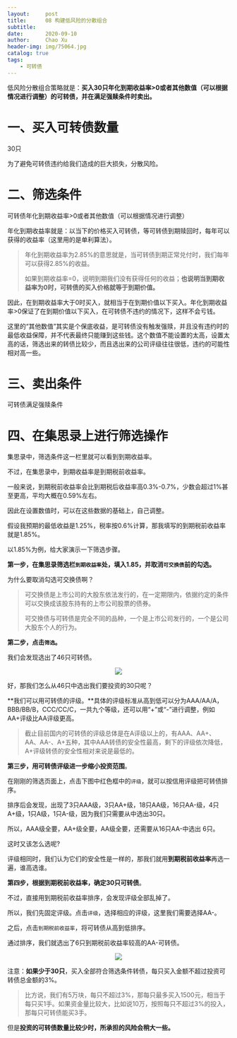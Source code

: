 ```yaml
---
layout:     post
title:      08 构建低风险的分散组合
subtitle:   
date:       2020-09-10
author:     Chao Xu
header-img: img/75064.jpg
catalog: true
tags:
    - 可转债
---
```


低风险分散组合策略就是：**买入30只年化到期收益率>0或者其他数值（可以根据情况进行调整）的可转债，并在满足强赎条件时卖出。**

# 一、买入可转债数量

30只

为了避免可转债违约给我们造成的巨大损失，分散风险。

# 二、筛选条件

可转债年化到期收益率>0或者其他数值（可以根据情况进行调整）

年化到期收益率就是：以当下的价格买入可转债，等可转债到期赎回时，每年可以获得的收益率（这里用的是单利算法）。

> 年化到期收益率为2.85%的意思就是，当可转债到期正常兑付时，我们每年可以获得2.85%的收益。
>
> 如果到期收益率=0，说明到期我们没有获得任何的收益；**也说明当到期收益率为0时，可转债的买入价格就等于到期价值。**

因此，在到期收益率大于0时买入，就相当于在到期价值以下买入。年化到期收益率>0保证了在到期价值以下买入，在可转债不违约的情况下，这样不会亏钱。

这里的“其他数值”其实是个保底收益，是可转债没有触发强赎，并且没有违约时的最低收益保障，并不代表最终只能赚到这些钱。这个数值不能设置的太高，设置太高的话，筛选出来的转债比较少，而且选出来的公司评级往往很低，违约的可能性相对高一些。

# 三、卖出条件

可转债满足强赎条件

# 四、在集思录上进行筛选操作

集思录中，筛选条件这一栏里就可以看到到期收益率。

不过，在集思录中，到期收益率是到期税前收益率。

一般来说，到期税前收益率会比到期税后收益率高0.3%-0.7%，少数会超过1%甚至更高，平均大概在0.59%左右。

因此在设置数值时，可以在这些数据的基础上，自己调整。

假设我预期的最低收益是1.25%，税率按0.6%计算，那我填写的到期税前收益率就是1.85%。

以1.85%为例，给大家演示一下筛选步骤。

**第一步，在集思录筛选栏`到期收益率`处，填入1.85，并取消`可交换债`前的勾选。**

为什么要取消勾选可交换债啊？

> 可交换债是上市公司的大股东依法发行的，在一定期限内，依据约定的条件可以交换成该股东持有的上市公司股票的债券。
>
> 可交换债与可转债是完全不同的品种，一个是上市公司发行的，一个是公司大股东个人的行为。

**第二步，点击`筛选`。**

我们会发现选出了46只可转债。

<p align="center">
  <img src="https://i.loli.net/2020/09/25/gKdRMBOec8NPGJ2.png" >
</p>

好，那我们怎么从46只中选出我们要投资的30只呢？

**我们可以用可转债的评级。**具体的评级标准从高到低可以分为AAA/AA/A，BBB/BB/B，CCC/CC/C，一共九个等级，还可以用“+”或“-”进行调整，例如AA+评级比AA评级更高。

> 截止目前国内的可转债的评级总体是在A评级以上的，有AAA、AA+、AA、AA-、A+五种，其中AAA转债的安全性最高，剩下的评级依次降低，A+评级转债的安全性相对来说是最低的。

**第三步，用可转债评级进一步缩小投资范围**。

在刚刚的筛选页面上，点击下图中红色框中的`评级`，就可以按信用评级把可转债排序。

排序后会发现，出现了3只AAA级，3只AA+级，18只AA级，16只AA-级，4只A+级，1只A级，1只A-级，因为我们只需要从中选出30只。

所以，AAA级全要，AA+级全要，AA级全要，还需要从16只AA-中选出 6只。

这时又该怎么选呢?

评级相同时，我们认为它们的安全性是一样的，那我们就用**到期税前收益率**再选一遍，谁高选谁。

**第四步，根据到期税前收益率，确定30只可转债**。

不过，直接用到期税前收益率排序，会发现评级全部乱掉了。

所以，我们先固定评级。点击`评级`，选择相应的评级，这里我们需要选择AA-。

之后，点击`到期税前收益率`，将可转债从高到低排序。

通过排序，我们就选出了6只到期税前收益率较高的AA-可转债。

<p align="center">
  <img src="https://i.loli.net/2020/09/25/Glch3oA2SCdX9Jf.png" >
</p>

注意：**如果少于30只**，买入全部符合筛选条件转债，每只买入金额不超过投资可转债总金额的3%。

> 比方说，我们有5万块，每只不超过3%，那每只最多买入1500元，相当于每只买1手。如果资金量比较大，比如说10万，按照每只不超过3%的投入，那每只可转债能买3手。

但是**投资的可转债数量比较少时，所承担的风险会稍大一些。**

